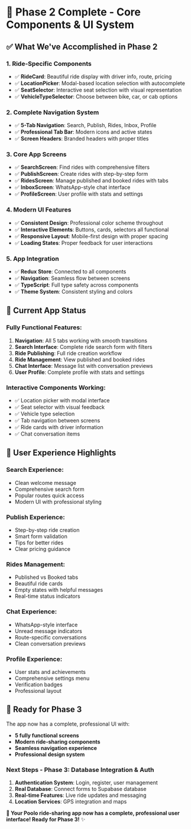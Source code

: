 # 🎉 Phase 2 Complete - Core Components & UI System

## ✅ What We've Accomplished in Phase 2

### 1. **Ride-Specific Components**
- ✅ **RideCard**: Beautiful ride display with driver info, route, pricing
- ✅ **LocationPicker**: Modal-based location selection with autocomplete
- ✅ **SeatSelector**: Interactive seat selection with visual representation
- ✅ **VehicleTypeSelector**: Choose between bike, car, or cab options

### 2. **Complete Navigation System**
- ✅ **5-Tab Navigation**: Search, Publish, Rides, Inbox, Profile
- ✅ **Professional Tab Bar**: Modern icons and active states
- ✅ **Screen Headers**: Branded headers with proper titles

### 3. **Core App Screens**
- ✅ **SearchScreen**: Find rides with comprehensive filters
- ✅ **PublishScreen**: Create rides with step-by-step form
- ✅ **RidesScreen**: Manage published and booked rides with tabs
- ✅ **InboxScreen**: WhatsApp-style chat interface
- ✅ **ProfileScreen**: User profile with stats and settings

### 4. **Modern UI Features**
- ✅ **Consistent Design**: Professional color scheme throughout
- ✅ **Interactive Elements**: Buttons, cards, selectors all functional
- ✅ **Responsive Layout**: Mobile-first design with proper spacing
- ✅ **Loading States**: Proper feedback for user interactions

### 5. **App Integration**
- ✅ **Redux Store**: Connected to all components
- ✅ **Navigation**: Seamless flow between screens
- ✅ **TypeScript**: Full type safety across components
- ✅ **Theme System**: Consistent styling and colors

## 🚀 **Current App Status**

### **Fully Functional Features:**
1. **Navigation**: All 5 tabs working with smooth transitions
2. **Search Interface**: Complete ride search form with filters
3. **Ride Publishing**: Full ride creation workflow
4. **Ride Management**: View published and booked rides
5. **Chat Interface**: Message list with conversation previews
6. **User Profile**: Complete profile with stats and settings

### **Interactive Components Working:**
- ✅ Location picker with modal interface
- ✅ Seat selector with visual feedback
- ✅ Vehicle type selection
- ✅ Tab navigation between screens
- ✅ Ride cards with driver information
- ✅ Chat conversation items

## 📱 **User Experience Highlights**

### **Search Experience:**
- Clean welcome message
- Comprehensive search form
- Popular routes quick access
- Modern UI with professional styling

### **Publish Experience:**
- Step-by-step ride creation
- Smart form validation
- Tips for better rides
- Clear pricing guidance

### **Rides Management:**
- Published vs Booked tabs
- Beautiful ride cards
- Empty states with helpful messages
- Real-time status indicators

### **Chat Experience:**
- WhatsApp-style interface
- Unread message indicators
- Route-specific conversations
- Clean conversation previews

### **Profile Experience:**
- User stats and achievements
- Comprehensive settings menu
- Verification badges
- Professional layout

## 🎯 **Ready for Phase 3**

The app now has a complete, professional UI with:
- **5 fully functional screens**
- **Modern ride-sharing components**
- **Seamless navigation experience**
- **Professional design system**

### **Next Steps - Phase 3: Database Integration & Auth**
1. **Authentication System**: Login, register, user management
2. **Real Database**: Connect forms to Supabase database
3. **Real-time Features**: Live ride updates and messaging
4. **Location Services**: GPS integration and maps

**🚗 Your Poolo ride-sharing app now has a complete, professional user interface! Ready for Phase 3!** ✨
